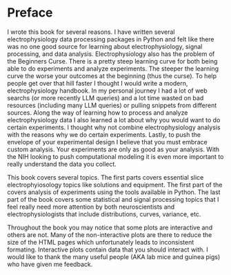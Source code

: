 # Preface

I wrote this book for several reasons. I have written several electrophysiology data processing packages in Python and felt like there was no one good source for learning about electrophysiology, signal processing, and data analysis. Electrophysiology also has the problem of the Beginners Curse. There is a pretty steep learning curve for both being able to do experiments and analyze experiments. The steeper the learning curve the worse your outcomes at the beginning (thus the curse). To help people get over that hill faster I thought I would write a modern, electrophysiology handbook. In my personal journey I had a lot of web searchs (or more recently LLM queries) and a lot time wasted on bad resources (including many LLM queries) or pulling snippets from different sources. Along the way of learning how to process and analyze electrophysiology data I also learned a lot about why you would want to do certain experiments. I thought why not combine electrophysiology analysis with the reasons why we do certain experiments. Lastly, to push the envelope of your experimental design I believe that you must embrace custom analysis. Your experiments are only as good as your analysis. With the NIH looking to push computational modeling it is even more important to really understand the data you collect.

This book covers several topics. The first parts covers essential slice electrophyiosology topics like solutions and equipment. The first part of the covers analysis of experiments using the tools available in Python. The last part of the book covers some statistical and signal processing topics that I feel really need more attention by both neuroscientists and electrophysiologists that include distributions, curves, variance, etc.

Throughout the book you may notice that some plots are interactive and others are not. Many of the non-interactive plots are there to reduce the size of the HTML pages which unfortunately leads to inconsistent formating. Interactive plots contain data that you should interact with.
I would like to thank the many useful people (AKA lab mice and guinea pigs) who have given me feedback.